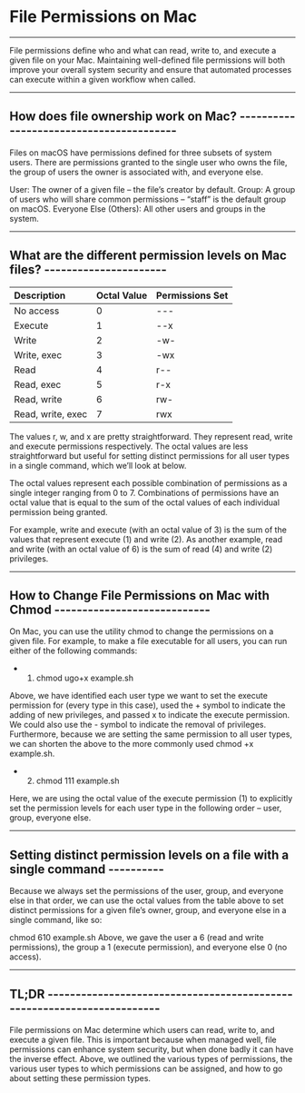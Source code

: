 # File Permissions on Mac

---

File permissions define who and what can read, write to, and execute a given
file on your Mac. Maintaining well-defined file permissions will both improve
your overall system security and ensure that automated processes can execute
within a given workflow when called.

---

## How does file ownership work on Mac? ----------------------------------------

Files on macOS have permissions defined for three subsets of system users.
There are permissions granted to the single user who owns the file, the
group of users the owner is associated with, and everyone else.

User: The owner of a given file – the file’s creator by default.
Group: A group of users who will share common permissions – “staff” is the
default group on macOS.
Everyone Else (Others): All other users and groups in the system.

---

## What are the different permission levels on Mac files? ----------------------

| Description       | Octal Value | Permissions Set |
| :---------------- | :---------- | :-------------- |
| No access         |      0      |       ---       |
| Execute           |      1      |       --x       |
| Write             |      2      |       -w-       |
| Write, exec       |      3      |       -wx       |
| Read              |      4      |       r--       |
| Read, exec        |      5      |       r-x       |
| Read, write       |      6      |       rw-       |
| Read, write, exec |      7      |       rwx       |

The values r, w, and x are pretty straightforward. They represent read, write
and execute permissions respectively. The octal values are less straightforward
but useful for setting distinct permissions for all user types in a single
command, which we’ll look at below.

The octal values represent each possible combination of permissions as a
single integer ranging from 0 to 7. Combinations of permissions have an octal
value that is equal to the sum of the octal values of each individual
permission being granted.

For example, write and execute (with an octal value of 3) is the sum of the
values that represent execute (1) and write (2). As another example, read and
write (with an octal value of 6) is the sum of read (4) and write (2)
privileges.

---

## How to Change File Permissions on Mac with Chmod ----------------------------

On Mac, you can use the utility chmod to change the permissions on a given
file. For example, to make a file executable for all users, you can run either
of the following commands:

- 1. chmod ugo+x example.sh

Above, we have identified each user type we want to set the execute permission
for (every type in this case), used the + symbol to indicate the adding of
new privileges, and passed x to indicate the execute permission. We could also
use the - symbol to indicate the removal of privileges. Furthermore, because
we are setting the same permission to all user types, we can shorten the
above to the more commonly used chmod +x example.sh.

- 2. chmod 111 example.sh

Here, we are using the octal value of the execute permission (1) to explicitly
set the permission levels for each user type in the following order – user,
group, everyone else.

---

## Setting distinct permission levels on a file with a single command ----------

Because we always set the permissions of the user, group, and everyone else in
that order, we can use the octal values from the table above to set distinct
permissions for a given file’s owner, group, and everyone else in a single
command, like so:

chmod 610 example.sh
Above, we gave the user a 6 (read and write permissions), the group a 1
(execute permission), and everyone else 0 (no access).

---

## TL;DR -----------------------------------------------------------------------

File permissions on Mac determine which users can read, write to, and execute
a given file. This is important because when managed well, file permissions
can enhance system security, but when done badly it can have the inverse
effect. Above, we outlined the various types of permissions, the various user
types to which permissions can be assigned, and how to go about setting these
permission types.